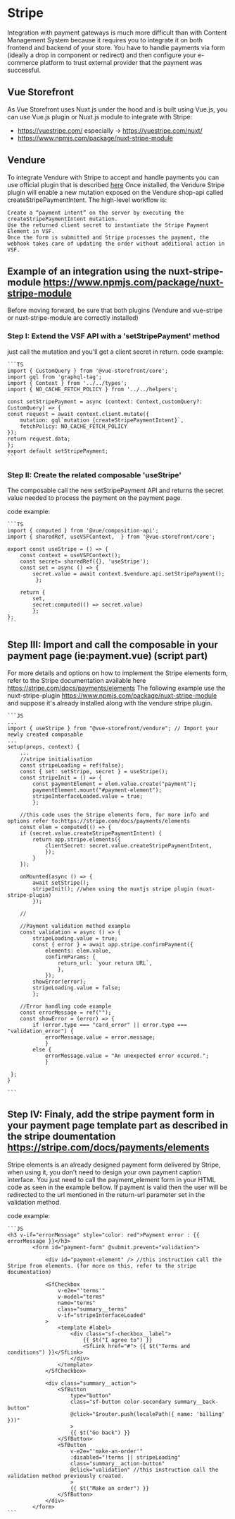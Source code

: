 # Stripe

Integration with payment gateways is much more difficult than with Content Management System because it requires you to integrate it on both frontend and backend of your store. You have to handle payments via form (ideally a drop in component or redirect) and then configure your e-commerce platform to trust external provider that the payment was successful.

## Vue Storefront

As Vue Storefront uses Nuxt.js under the hood and is built using Vue.js, you can use Vue.js plugin or Nuxt.js module to integrate with Stripe:

- <https://vuestripe.com/> especially -> <https://vuestripe.com/nuxt/>
- <https://www.npmjs.com/package/nuxt-stripe-module>

## Vendure

To integrate Vendure with Stripe to accept and handle payments you can use official plugin that is described [here](https://www.vendure.io/docs/typescript-api/payments-plugin/stripe-plugin/)
Once installed, the Vendure Stripe plugin will enable a new mutation exposed on the Vendure shop-api called createStripePaymentIntent.
The high-level workflow is:

    Create a “payment intent” on the server by executing the createStripePaymentIntent mutation.
    Use the returned client secret to instantiate the Stripe Payment Element in VSF.
    Once the form is submitted and Stripe processes the payment, the webhook takes care of updating the order without additional action in VSF.

## Example of an integration using the nuxt-stripe-module <https://www.npmjs.com/package/nuxt-stripe-module>

Before moving forward, be sure that both plugins (Vendure and vue-stripe or nuxt-stripe-module are correctly installed)

### Step I: Extend the VSF API with a 'setStripePayment' method

just call the mutation and you'll get a client secret in return.
code example:

    ```TS
    import { CustomQuery } from '@vue-storefront/core';
    import gql from 'graphql-tag';
    import { Context } from '../../types';
    import { NO_CACHE_FETCH_POLICY } from '../../helpers';

    const setStripePayment = async (context: Context,customQuery?: CustomQuery) => { 
    const request = await context.client.mutate({
        mutation: gql`mutation {createStripePaymentIntent}`,
        fetchPolicy: NO_CACHE_FETCH_POLICY
    });  
    return request.data;  
    };
    export default setStripePayment;
    ```

### Step II: Create the related composable 'useStripe'

The composable call the new setStripePayment API and returns the secret value needed to process the payment on the payment page.

code example:

    ```TS
    import { computed } from '@vue/composition-api';
    import { sharedRef, useVSFContext,  } from '@vue-storefront/core';

    export const useStripe = () => {  
        const context = useVSFContext();
        const secret= sharedRef({}, 'useStripe'); 
        const set = async () => { 
            secret.value = await context.$vendure.api.setStripePayment(); 
             };

        return {
            set,
            secret:computed(() => secret.value)
            };
    };
    ```

## Step III: Import and call the composable in your payment page (ie:payment.vue) (script part)

For more details and options on how to implement the Stripe elements form, refer to the Stripe documentation available here <https://stripe.com/docs/payments/elements>
The following example use the nuxt-stripe-plugin <https://www.npmjs.com/package/nuxt-stripe-module> and suppose it's already installed along with the vendure stripe plugin.

    ```JS
    ...
    import { useStripe } from "@vue-storefront/vendure"; // Import your newly created composable
    ...
    setup(props, context) {
        ...
        //stripe initialisation
        const stripeLoading = ref(false);
        const { set: setStripe, secret } = useStripe();
        const stripeInit = () => {
            const paymentElement = elem.value.create("payment");
            paymentElement.mount("#payment-element");
            stripeInterfaceLoaded.value = true;
            };
        
        //this code uses the Stripe elements form, for more info and options refer to:https://stripe.com/docs/payments/elements
        const elem = computed(() => {
        if (secret.value.createStripePaymentIntent) {
            return app.stripe.elements({                
                clientSecret: secret.value.createStripePaymentIntent,
                });
            }
        });

        onMounted(async () => {
            await setStripe();
            stripeInit(); //when using the nuxtjs stripe plugin (nuxt-stripe-plugin)
            });
        
        //

        //Payment validation method example
        const validation = async () => {
            stripeLoading.value = true;
            const { error } = await app.stripe.confirmPayment({
                elements: elem.value,
                confirmParams: {
                    return_url: `your return URL`,
                    },
                });      
            showError(error);
            stripeLoading.value = false;
            };
        
        //Error handling code example
        const errorMessage = ref("");        
        const showError = (error) => {
            if (error.type === "card_error" || error.type === "validation_error") {
                errorMessage.value = error.message;
                } 
            else {
                errorMessage.value = "An unexpected error occured.";
                }

     };
    }

    ```

## Step IV: Finaly, add the stripe payment form in your payment page template part as described in the stripe doumentation <https://stripe.com/docs/payments/elements>

Stripe elements is an already designed payment form delivered by Stripe, when using it, you don't need to design your own payment caption interface.
You just need to call the payment_element form in your HTML code as seen in the example bellow.
If payment is valid then the user will be redirected to the url mentioned in the return-url parameter set in the validation method.

code example:

    ```JS
    <h3 v-if="errorMessage" style="color: red">Payment error : {{ errorMessage }}</h3>
            <form id="payment-form" @submit.prevent="validation">

                <div id="payment-element" /> //this instruction call the Stripe from elements. (for more on this, refer to the stripe documentation)

                <SfCheckbox
                    v-e2e="'terms'"
                    v-model="terms"
                    name="terms"
                    class="summary__terms"
                    v-if="stripeInterfaceLoaded"
                >
                    <template #label>
                        <div class="sf-checkbox__label">
                            {{ $t("I agree to") }}
                            <SfLink href="#"> {{ $t("Terms and conditions") }}</SfLink>
                        </div>
                    </template>
                </SfCheckbox>

                <div class="summary__action">
                    <SfButton
                        type="button"
                        class="sf-button color-secondary summary__back-button"
                        @click="$router.push(localePath({ name: 'billing' }))"
                        >
                        {{ $t("Go back") }}
                    </SfButton>
                    <SfButton
                        v-e2e="'make-an-order'"
                        :disabled="!terms || stripeLoading"
                        class="summary__action-button"
                        @click="validation" //this instruction call the validation method previously created.
                        >
                        {{ $t("Make an order") }}
                    </SfButton>
                </div>
            </form>
    ```
